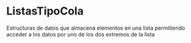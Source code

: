 # ListasTipoCola
Estructuras de datos que almacena elementos en una lista permitiendo acceder a los datos por uno de los dos extremos de la lista
